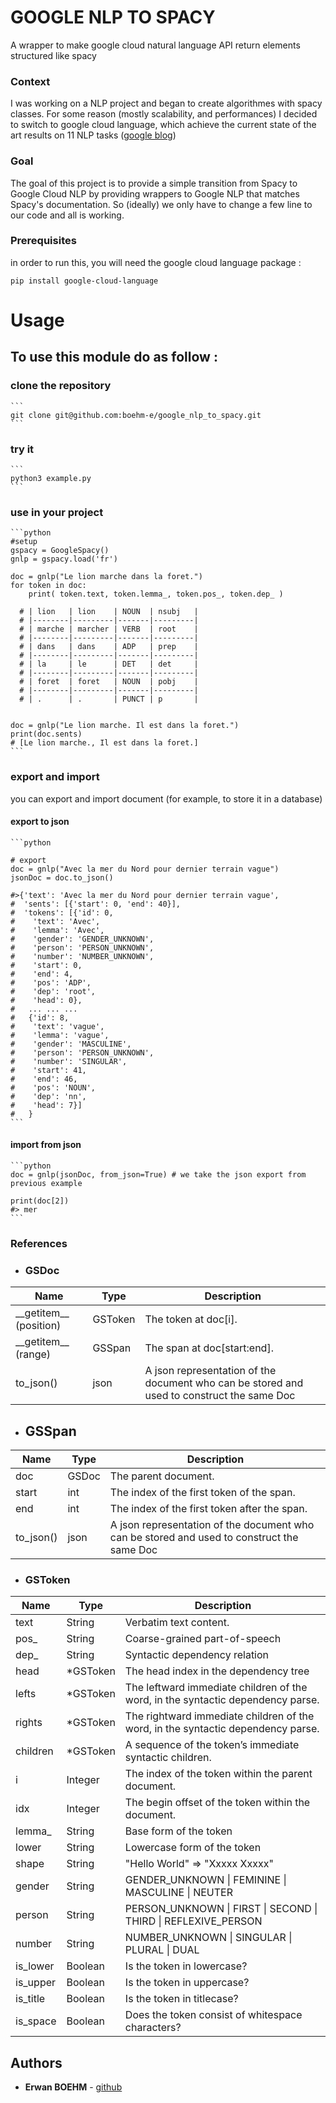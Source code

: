 # GOOGLE NLP TO SPACY

A wrapper to make google cloud natural language API return elements structured like spacy

### Context
I was working on a NLP project and began to create algorithmes with spacy classes.
For some reason (mostly scalability, and performances) I decided to switch to google cloud language, which achieve the current state of the art results on 11 NLP tasks ([google blog](https://ai.googleblog.com/2018/11/open-sourcing-bert-state-of-art-pre.html))

### Goal
The goal of this project is to provide a simple transition from Spacy to Google Cloud NLP by providing wrappers to Google NLP that matches Spacy's documentation.
So (ideally) we only have to change a few line to our code and all is working.

### Prerequisites

in order to run this, you will need the google cloud language package :
```
pip install google-cloud-language
```

# Usage
## To use this module do as follow :

### clone the repository
    ```
    git clone git@github.com:boehm-e/google_nlp_to_spacy.git
    ```
### try it
    ```
    python3 example.py
    ```

### use in your project
    ```python
    #setup
    gspacy = GoogleSpacy()
    gnlp = gspacy.load('fr')

    doc = gnlp("Le lion marche dans la foret.")
    for token in doc:
        print( token.text, token.lemma_, token.pos_, token.dep_ )

      # | lion   | lion    | NOUN  | nsubj   |
      # |--------|---------|-------|---------|
      # | marche | marcher | VERB  | root    |
      # |--------|---------|-------|---------|
      # | dans   | dans    | ADP   | prep    |
      # |--------|---------|-------|---------|
      # | la     | le      | DET   | det     |
      # |--------|---------|-------|---------|
      # | foret  | foret   | NOUN  | pobj    |
      # |--------|---------|-------|---------|
      # | .      | .       | PUNCT | p       |


    doc = gnlp("Le lion marche. Il est dans la foret.")
    print(doc.sents)
    # [Le lion marche., Il est dans la foret.]
    ```

### export and import
you can export and import document (for example, to store it in a database)

#### export to json
    ```python

    # export
    doc = gnlp("Avec la mer du Nord pour dernier terrain vague")
    jsonDoc = doc.to_json()

    #>{'text': 'Avec la mer du Nord pour dernier terrain vague',
    #  'sents': [{'start': 0, 'end': 40}],
    #  'tokens': [{'id': 0,
    #    'text': 'Avec',
    #    'lemma': 'Avec',
    #    'gender': 'GENDER_UNKNOWN',
    #    'person': 'PERSON_UNKNOWN',
    #    'number': 'NUMBER_UNKNOWN',
    #    'start': 0,
    #    'end': 4,
    #    'pos': 'ADP',
    #    'dep': 'root',
    #    'head': 0},
    #   ... ... ...
    #   {'id': 8,
    #    'text': 'vague',
    #    'lemma': 'vague',
    #    'gender': 'MASCULINE',
    #    'person': 'PERSON_UNKNOWN',
    #    'number': 'SINGULAR',
    #    'start': 41,
    #    'end': 46,
    #    'pos': 'NOUN',
    #    'dep': 'nn',
    #    'head': 7}]
    #   }
    ```

#### import from json
    ```python
    doc = gnlp(jsonDoc, from_json=True) # we take the json export from previous example

    print(doc[2])
    #> mer
    ```


### References

- ### GSDoc

| Name          | Type     | Description                                       |
| ------------- | -------- | --------------------------------------------------|
|  \_\_getitem\_\_ (position)          | GSToken   | The token at doc[i].                            |
|  \_\_getitem\_\_ (range)          | GSSpan   | The span at doc[start:end].                            |
|  to_json()          | json   | A json representation of the document who can be stored and used to construct the same Doc |

- ## GSSpan

| Name          | Type     | Description                                       |
| ------------- | -------- | --------------------------------------------------|
|  doc         | GSDoc   | The parent document.                            |
|  start         | int   | The index of the first token of the span. |
|  end         | int   |  The index of the first token after the span. |
|  to_json()          | json   | A json representation of the document who can be stored and used to construct the same Doc |

- ### GSToken

| Name          | Type     | Description                                       |
| ------------- | -------- | --------------------------------------------------|
|  text         | String   | Verbatim text content.                            |
|  pos_         | String   | Coarse-grained part-of-speech                     |
|  dep_         | String   | Syntactic dependency relation                     |
|  head         | *GSToken | The head index in the dependency tree             |
|  lefts        | *GSToken | The leftward immediate children of the word, in the syntactic dependency parse. |
|  rights         | *GSToken | The rightward immediate children of the word, in the syntactic dependency parse.|
|  children         | *GSToken | A sequence of the token’s immediate syntactic children. |
|  i            | Integer  | The index of the token within the parent document.|
|  idx          | Integer  | The begin offset of the token within the document.|
|  lemma_       | String   | Base form of the token                            |
|  lower        | String   | Lowercase form of the token                       |
|  shape        | String   | "Hello World" => "Xxxxx Xxxxx"                    |
|  gender       | String   | GENDER_UNKNOWN \| FEMININE \| MASCULINE \| NEUTER    |
|  person       | String   | PERSON_UNKNOWN \| FIRST \| SECOND \| THIRD \| REFLEXIVE_PERSON |
|  number       | String   | NUMBER_UNKNOWN \| SINGULAR \| PLURAL \| DUAL  |
|  is_lower     | Boolean  | Is the token in lowercase?                        |
|  is_upper     | Boolean  | Is the token in uppercase?                        |
|  is_title     | Boolean  | Is the token in titlecase?                        |
|  is_space     | Boolean  | Does the token consist of whitespace characters?  |

## Authors
* **Erwan BOEHM** - [github](https://github.com/boehm-e/)
